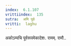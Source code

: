 ```yaml
---
index:  6.1.107
vrittiindex:  135
sutra:  अमि पूर्वः
vritti:  laghu 
---
```


अकोऽम्यचि पूर्वरूपमेकादेशः. रामम्. रामौ..

